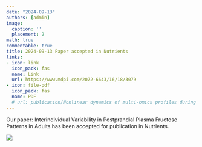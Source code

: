 ```yaml
---
date: "2024-09-13"
authors: [admin]
image:
  caption: ''
  placement: 2
math: true
commentable: true
title: 2024-09-13 Paper accepted in Nutrients
links:
- icon: link
  icon_pack: fas
  name: Link
  url: https://www.mdpi.com/2072-6643/16/18/3079
- icon: file-pdf
  icon_pack: fas
  name: PDF
  # url: publication/Nonlinear dynamics of multi-omics profiles during human aging.pdf
---
```


Our paper: Interindividual Variability in Postprandial Plasma Fructose Patterns in Adults has been accepted for publication in Nutrients. 

![]("featured.png")
